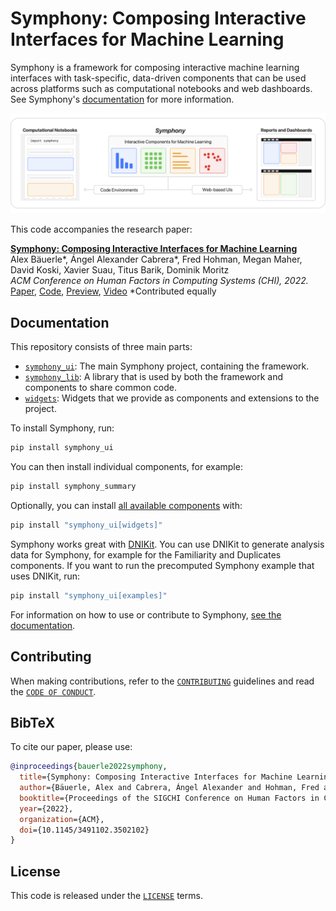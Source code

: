 # Symphony: Composing Interactive Interfaces for Machine Learning

Symphony is a framework for composing interactive machine learning interfaces with task-specific, data-driven components that can be used across platforms such as computational notebooks and web dashboards. See Symphony's [documentation](https://apple.github.io/ml-symphony/) for more information.

![](./assets/symphony.png)

This code accompanies the research paper:

**[Symphony: Composing Interactive Interfaces for Machine Learning](https://machinelearning.apple.com/research/composing-interactive-interfaces)**  
Alex Bäuerle*, Ángel Alexander Cabrera*, Fred Hohman, Megan Maher, David Koski, Xavier Suau, Titus Barik, Dominik Moritz  
*ACM Conference on Human Factors in Computing Systems (CHI), 2022.*  
[Paper][paper], [Code][code], [Preview][preview], [Video][video] \*Contributed equally

## Documentation

This repository consists of three main parts:

- [`symphony_ui`](./symphony_ui/): The main Symphony project, containing the framework.
- [`symphony_lib`](./symphony_lib/): A library that is used by both the framework and components to share common code.
- [`widgets`](./widgets/): Widgets that we provide as components and extensions to the project.

To install Symphony, run:

```bash
pip install symphony_ui
```

You can then install individual components, for example:

```bash
pip install symphony_summary
```

Optionally, you can install [all available components](https://apple.github.io/ml-symphony/components) with:

```bash
pip install "symphony_ui[widgets]"
```

Symphony works great with [DNIKit](https://github.com/apple/dnikit).
You can use DNIKit to generate analysis data for Symphony, for example for the Familiarity and Duplicates components.
If you want to run the precomputed Symphony example that uses DNIKit, run:

```bash
pip install "symphony_ui[examples]"
```

For information on how to use or contribute to Symphony, [see the documentation](https://apple.github.io/ml-symphony/).

## Contributing

When making contributions, refer to the [`CONTRIBUTING`](CONTRIBUTING.md) guidelines and read the [`CODE OF CONDUCT`](CODE_OF_CONDUCT.md).

## BibTeX

To cite our paper, please use:

```bibtex
@inproceedings{bauerle2022symphony,
  title={Symphony: Composing Interactive Interfaces for Machine Learning},
  author={Bäuerle, Alex and Cabrera, Ángel Alexander and Hohman, Fred and Maher, Megan and Koski, David and Suau, Xavier and Barik, Titus and Moritz, Dominik},
  booktitle={Proceedings of the SIGCHI Conference on Human Factors in Computing Systems},
  year={2022},
  organization={ACM},
  doi={10.1145/3491102.3502102}
}
```

## License

This code is released under the [`LICENSE`](LICENSE) terms.

[paper]: https://arxiv.org/abs/2202.08946
[code]: https://github.com/apple/ml-symphony/
[preview]: https://www.youtube.com/watch?v=Wf-YRBsI-wA
[video]: https://www.youtube.com/watch?v=0Q3wIh3AiPs